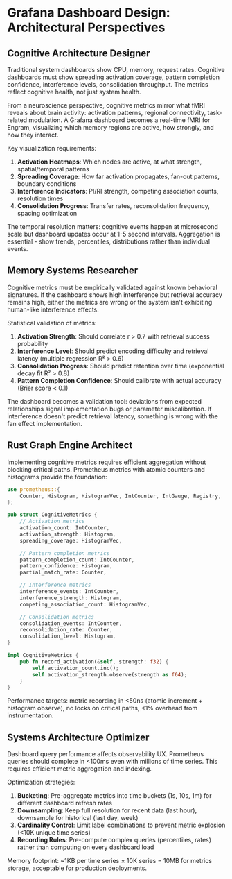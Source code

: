 # Grafana Dashboard Design: Architectural Perspectives

## Cognitive Architecture Designer

Traditional system dashboards show CPU, memory, request rates. Cognitive dashboards must show spreading activation coverage, pattern completion confidence, interference levels, consolidation throughput. The metrics reflect cognitive health, not just system health.

From a neuroscience perspective, cognitive metrics mirror what fMRI reveals about brain activity: activation patterns, regional connectivity, task-related modulation. A Grafana dashboard becomes a real-time fMRI for Engram, visualizing which memory regions are active, how strongly, and how they interact.

Key visualization requirements:
1. **Activation Heatmaps**: Which nodes are active, at what strength, spatial/temporal patterns
2. **Spreading Coverage**: How far activation propagates, fan-out patterns, boundary conditions
3. **Interference Indicators**: PI/RI strength, competing association counts, resolution times
4. **Consolidation Progress**: Transfer rates, reconsolidation frequency, spacing optimization

The temporal resolution matters: cognitive events happen at microsecond scale but dashboard updates occur at 1-5 second intervals. Aggregation is essential - show trends, percentiles, distributions rather than individual events.

## Memory Systems Researcher

Cognitive metrics must be empirically validated against known behavioral signatures. If the dashboard shows high interference but retrieval accuracy remains high, either the metrics are wrong or the system isn't exhibiting human-like interference effects.

Statistical validation of metrics:
1. **Activation Strength**: Should correlate r > 0.7 with retrieval success probability
2. **Interference Level**: Should predict encoding difficulty and retrieval latency (multiple regression R² > 0.6)
3. **Consolidation Progress**: Should predict retention over time (exponential decay fit R² > 0.8)
4. **Pattern Completion Confidence**: Should calibrate with actual accuracy (Brier score < 0.1)

The dashboard becomes a validation tool: deviations from expected relationships signal implementation bugs or parameter miscalibration. If interference doesn't predict retrieval latency, something is wrong with the fan effect implementation.

## Rust Graph Engine Architect

Implementing cognitive metrics requires efficient aggregation without blocking critical paths. Prometheus metrics with atomic counters and histograms provide the foundation:

```rust
use prometheus::{
    Counter, Histogram, HistogramVec, IntCounter, IntGauge, Registry,
};

pub struct CognitiveMetrics {
    // Activation metrics
    activation_count: IntCounter,
    activation_strength: Histogram,
    spreading_coverage: HistogramVec,

    // Pattern completion metrics
    pattern_completion_count: IntCounter,
    pattern_confidence: Histogram,
    partial_match_rate: Counter,

    // Interference metrics
    interference_events: IntCounter,
    interference_strength: Histogram,
    competing_association_count: HistogramVec,

    // Consolidation metrics
    consolidation_events: IntCounter,
    reconsolidation_rate: Counter,
    consolidation_level: Histogram,
}

impl CognitiveMetrics {
    pub fn record_activation(&self, strength: f32) {
        self.activation_count.inc();
        self.activation_strength.observe(strength as f64);
    }
}
```

Performance targets: metric recording in <50ns (atomic increment + histogram observe), no locks on critical paths, <1% overhead from instrumentation.

## Systems Architecture Optimizer

Dashboard query performance affects observability UX. Prometheus queries should complete in <100ms even with millions of time series. This requires efficient metric aggregation and indexing.

Optimization strategies:
1. **Bucketing**: Pre-aggregate metrics into time buckets (1s, 10s, 1m) for different dashboard refresh rates
2. **Downsampling**: Keep full resolution for recent data (last hour), downsample for historical (last day, week)
3. **Cardinality Control**: Limit label combinations to prevent metric explosion (<10K unique time series)
4. **Recording Rules**: Pre-compute complex queries (percentiles, rates) rather than computing on every dashboard load

Memory footprint: ~1KB per time series × 10K series = 10MB for metrics storage, acceptable for production deployments.
